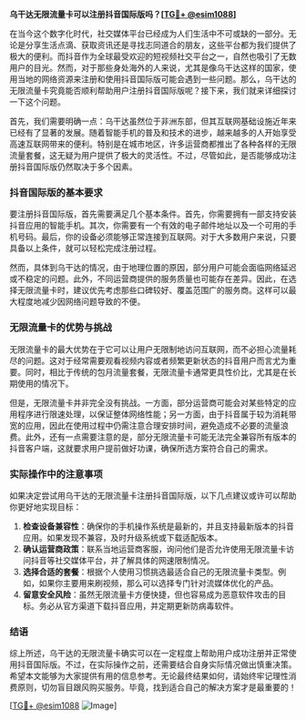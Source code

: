 **乌干达无限流量卡可以注册抖音国际版吗？[[TG💪+ @esim1088](https://t.me/s/esim1088)]**

在当今这个数字化时代，社交媒体平台已经成为人们生活中不可或缺的一部分。无论是分享生活点滴、获取资讯还是寻找志同道合的朋友，这些平台都为我们提供了极大的便利。而抖音作为全球最受欢迎的短视频社交平台之一，自然也吸引了无数用户的目光。然而，对于那些身处海外的人来说，尤其是像乌干达这样的国家，使用当地的网络资源来注册和使用抖音国际版可能会遇到一些问题。那么，乌干达的无限流量卡究竟能否顺利帮助用户注册抖音国际版呢？接下来，我们就来详细探讨一下这个问题。

首先，我们需要明确一点：乌干达虽然位于非洲东部，但其互联网基础设施近年来已经有了显著的发展。随着智能手机的普及和技术的进步，越来越多的人开始享受高速互联网带来的便利。特别是在城市地区，许多运营商都推出了各种各样的无限流量套餐，这无疑为用户提供了极大的灵活性。不过，尽管如此，是否能够成功注册抖音国际版仍然取决于多个因素。

### 抖音国际版的基本要求

要注册抖音国际版，首先需要满足几个基本条件。首先，你需要拥有一部支持安装抖音应用的智能手机。其次，你需要有一个有效的电子邮件地址以及一个可用的手机号码。最后，你的设备必须能够正常连接到互联网。对于大多数用户来说，只要具备以上条件，就可以轻松完成注册过程。

然而，具体到乌干达的情况，由于地理位置的原因，部分用户可能会面临网络延迟或不稳定的问题。此外，不同运营商提供的服务质量也可能存在差异。因此，在选择无限流量卡时，建议优先考虑那些口碑较好、覆盖范围广的服务商。这样可以最大程度地减少因网络问题导致的不便。

### 无限流量卡的优势与挑战

无限流量卡的最大优势在于它可以让用户无限制地访问互联网，而不必担心流量耗尽的问题。这对于经常需要观看视频内容或者频繁更新状态的抖音用户而言尤为重要。同时，相比于传统的包月流量套餐，无限流量卡通常更具性价比，尤其是在长期使用的情况下。

但是，无限流量卡并非完全没有挑战。一方面，部分运营商可能会对某些特定的应用程序进行限速处理，以保证整体网络性能；另一方面，由于抖音属于较为消耗带宽的应用，因此在使用过程中仍需注意合理安排时间，避免造成不必要的流量浪费。此外，还有一点需要注意的是，部分无限流量卡可能无法完全兼容所有版本的抖音客户端，这就要求用户提前做好功课，确保所选方案符合自己的需求。

### 实际操作中的注意事项

如果决定尝试用乌干达的无限流量卡注册抖音国际版，以下几点建议或许可以帮助你更好地实现目标：

1. **检查设备兼容性**：确保你的手机操作系统是最新的，并且支持最新版本的抖音应用。如果发现不兼容，及时升级系统或下载适配版本。
2. **确认运营商政策**：联系当地运营商客服，询问他们是否允许使用无限流量卡访问抖音等社交媒体平台，并了解具体的网速限制情况。
3. **选择合适的套餐**：根据个人使用习惯挑选最适合自己的无限流量卡类型。例如，如果你主要用来刷视频，那么可以选择专门针对流媒体优化的产品。
4. **留意安全风险**：虽然无限流量卡方便快捷，但也容易成为恶意软件攻击的目标。务必从官方渠道下载抖音应用，并定期更新防病毒软件。

### 结语

综上所述，乌干达的无限流量卡确实可以在一定程度上帮助用户成功注册并正常使用抖音国际版。不过，在实际操作之前，还需要结合自身实际情况做出慎重决策。希望本文能够为大家提供有用的信息参考。无论最终结果如何，请始终牢记理性消费原则，切勿盲目跟风购买服务。毕竟，找到适合自己的解决方案才是最重要的！

[[TG💪+ @esim1088](https://t.me/s/esim1088) ![Image](https://i.postimg.cc/4NQfJmqS/Snipaste-2025-05-13-00-14-12.png)]